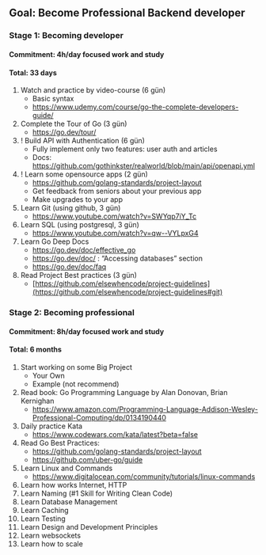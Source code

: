 ## Goal: Become Professional Backend developer

### Stage 1: Becoming developer
#### Commitment: 4h/day focused work and study
#### Total: 33 days

1. Watch and practice by video-course (6 gün)
    - Basic syntax 
    - https://www.udemy.com/course/go-the-complete-developers-guide/
2. Complete the Tour of Go (3 gün)
    - https://go.dev/tour/
3. ! Build API with Authentication (6 gün)
    - Fully implement only two features: user auth and articles
    - Docs: https://github.com/gothinkster/realworld/blob/main/api/openapi.yml
4. ! Learn some opensource apps (2 gün)
    - https://github.com/golang-standards/project-layout
    - Get feedback from seniors about your previous app
    - Make upgrades to your app
5. Learn Git (using github, 3 gün)
    - https://www.youtube.com/watch?v=SWYqp7iY_Tc
6. Learn SQL (using postgresql, 3 gün)
    - https://www.youtube.com/watch?v=qw--VYLpxG4
7. Learn Go Deep Docs
    - https://go.dev/doc/effective_go
    - https://go.dev/doc/ : “Accessing databases” section
    - https://go.dev/doc/faq
8. Read Project Best practices (3 gün)
    - [https://github.com/elsewhencode/project-guidelines](https://github.com/elsewhencode/project-guidelines#git)

### **Stage 2: Becoming professional**
#### Commitment: 8h/day focused work and study
#### Total: 6 months

1. Start working on some Big Project
    - Your Own
    - Example (not recommend)
2. Read book: Go Programming Language by Alan Donovan, Brian Kernighan
    - https://www.amazon.com/Programming-Language-Addison-Wesley-Professional-Computing/dp/0134190440
3. Daily practice Kata
    - https://www.codewars.com/kata/latest?beta=false
4. Read Go Best Practices:
    - https://github.com/golang-standards/project-layout
    - https://github.com/uber-go/guide
5. Learn Linux and Commands
    - https://www.digitalocean.com/community/tutorials/linux-commands
6. Learn how works Internet, HTTP
7. Learn Naming (#1 Skill for Writing Clean Code)
8. Learn Database Management
9. Learn Caching
10. Learn Testing
11. Learn Design and Development Principles 
12. Learn websockets
13. Learn how to scale

